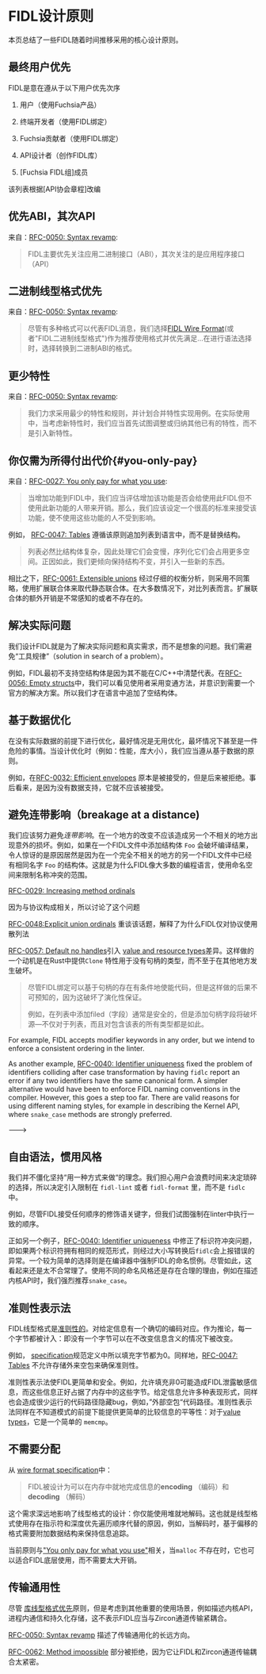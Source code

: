 <!---

# FIDL design principles

--->

# FIDL设计原则

<!---

This page summarizes the key design principles that FIDL has adopted over time.

--->

本页总结了一些FIDL随着时间推移采用的核心设计原则。

<!---

## Priority of constituencies

--->

## 最终用户优先

<!---

FIDL aims to respect the following priority of constituencies:

1. Users (using a Fuchsia product)
2. End-developers (using FIDL bindings)
3. Fuchsia contributors (using FIDL bindings)
4. API designers (authoring FIDL libraries)
5. [Fuchsia FIDL Team] members

This list was adapted from that of the [API Council Charter].

--->

FIDL是意在遵从于以下用户优先次序

1. 用户（使用Fuchsia产品）

2. 终端开发者（使用FIDL绑定）

3. Fuchsia贡献者（使用FIDL绑定）

4. API设计者（创作FIDL库）

5. [Fuchsia FIDL组]成员

该列表根据[API协会章程]改编

<!---

## ABI first, API second

--->

## 优先ABI，其次API

<!---

From [RFC-0050: Syntax revamp][rfc-0050-principles]:

> FIDL is primarily concerned with defining Application Binary Interface (ABI)
> concerns, and second with Application Programming Interface (API) concerns.

--->

来自：[RFC-0050: Syntax revamp][rfc-0050-principles]:

> FIDL主要优先关注应用二进制接口（ABI），其次关注的是应用程序接口（API）

<!---

## Binary wire format first {#binary-wire-format-first}

From [RFC-0050: Syntax revamp][rfc-0050-binary-wire-format-first]:

> While many formats can represent FIDL messages, the [FIDL Wire
> Format][wire-format] (or "FIDL Binary Wire Format") is the one which has
> preferential treatment, and is catered to first ... we choose to over rotate
> towards the binary ABI format when making syntax choices.

--->
## 二进制线型格式优先


来自：[RFC-0050: Syntax revamp][rfc-0050-binary-wire-format-first]:

>尽管有多种格式可以代表FIDL消息，我们选择[FIDL Wire Format][wire-format](或者"FIDL二进制线型格式")作为推荐使用格式并优先满足...在进行语法选择时，选择转换到二进制ABI的格式。

<!---

## Fewest features

From [RFC-0050: Syntax revamp][rfc-0050-fewest-features]:

> We strive to have the fewest features and rules, and aim to combine features
> to achieve use cases. In practice, when considering new features, we should
> first try to adapt or generalize other existing features rather than introduce
> new features.

--->

## 更少特性

来自：[RFC-0050: Syntax revamp][rfc-0050-fewest-features]:

> 我们力求采用最少的特性和规则，并计划合并特性实现用例。在实际使用中，当考虑新特性时，我们应当首先试图调整或归纳其他已有的特性，而不是引入新特性。

<!---
## You only pay for what you use {#you-only-pay}

From [RFC-0027: You only pay for what you use][rfc-0027]:

> When adding functionality to FIDL, we should evaluate the costs that adding
> that functionality imposes on people who use FIDL but do not use the new
> functionality. We should then have a very high bar for accepting functionality
> that imposes costs on people who do not use the functionality.

For example, [RFC-0047: Tables][rfc-0047-motivation] followed this principle by
adding tables to the language rather than replacing structs:

> Tables are necessarily more complicated than structs, and so processing them
> will be slower and serializing them will use more space. As such, it's
> preferred to keep structs as is and introduce something new.

In contrast, [RFC-0061: Extensible unions][rfc-0061-pros-and-cons] reached the
opposite decision of replacing static unions with extensible unions, but only
after a careful analysis of the tradeoffs. Unlike with tables, the extra cost
imposed by extensible unions is marginal or nonexistent in most cases.
--->

## 你仅需为所得付出代价{#you-only-pay}
来自：[RFC-0027: You only pay for what you use][rfc-0027]:
>当增加功能到FIDL中，我们应当评估增加该功能是否会给使用此FIDL但不使用此新功能的人带来开销。那么，我们应该设定一个很高的标准来接受该功能，使不使用这些功能的人不受到影响。

例如， [RFC-0047: Tables][rfc-0047-motivation] 遵循该原则追加列表到语言中，而不是替换结构。

> 列表必然比结构体复杂，因此处理它们会变慢，序列化它们会占用更多空间。正因如此，我们更倾向保持结构不变，并引入一些新的东西。

相比之下，[RFC-0061: Extensible unions][rfc-0061-pros-and-cons] 经过仔细的权衡分析，则采用不同策略，使用扩展联合体来取代静态联合体。在大多数情况下，对比列表而言。扩展联合体的额外开销是不常感知的或者不存在的。

<!---

## Solve real problems

We design FIDL to solve real problems and address real needs, not imagined ones.
We avoid designing a "solution in search of a problem".

For example, FIDL initially did not support empty structs because it was unclear
how to represent them in C/C++. In [RFC-0056: Empty structs][rfc-0056], we saw
users were employing workarounds and recognized the need for an official
solution. Only then did we add empty structs to the language.

--->

## 解决实际问题

我们设计FIDL就是为了解决实际问题和真实需求，而不是想象的问题。我们需避免“工具规律”（solution in search of a problem）。

例如，FIDL最初不支持空结构体是因为其不能在C/C++中清楚代表。在[RFC-0056: Empty structs][rfc-0056]中，我们可以看见使用者采用变通方法，并意识到需要一个官方的解决方案。所以我们才在语言中追加了空结构体。

<!---

## Optimize based on data

Optimizing without data is useless at best and dangerous at worst. When
designing optimizations (e.g. performance, binary size), we follow the data.

For example, [RFC-0032: Efficient envelopes][rfc-0032] was initially accepted,
but later rejected. In hindsight, it should never have been accepted because
there was no data to back it up.

--->

## 基于数据优化

在没有实际数据的前提下进行优化，最好情况是无用优化，最坏情况下甚至是一件危险的事情。当设计优化时（例如：性能，库大小），我们应当遵从基于数据的原则。

例如，在[RFC-0032: Efficient envelopes][rfc-0032] 原本是被接受的，但是后来被拒绝。事后看来，是因为没有数据支持，它就不应该被接受。

<!---

## No breakage at a distance

We strive to avoid _breakage at a distance_. Changes in one place should not
cause surprising breakage in a faraway place. For example, it would be
surprising if adding a struct named `Foo` to a FIDL file broke compilation
because another FIDL file in a completely different part of the codebase already
had a type named `Foo`. This is why FIDL, like most programming languages, uses
namespaces to limit the scope of name collisions.

[RFC-0029: Increasing method ordinals][rfc-0029-breakage-at-a-distance]
discusses this problem as it relates to protocol composition. [RFC-0048:
Explicit union ordinals][rfc-0048-hashing-only-for-protocols] revisits the
topic, explaining why FIDL only uses hashing for protocols.

[RFC-0057: Default no handles][rfc-0057] introduced a distinction between [value
and resource types][lang-resource]. One motivation for this was providing the
`Clone` trait in Rust for types without handles without breakage at a distance:

> Although FIDL bindings _can_ conditionally enable code based on the presence
> of handles, doing so is undesirable because it breaks evolvability guarantees.
> For example, adding a field to a table is normally safe, but adding a handle
> field would become source-breaking &mdash; not only for that table, but for
> all types transitively containing it.

--->

## 避免连带影响（breakage at a distance)

我们应该努力避免*连带影响*。在一个地方的改变不应该造成另一个不相关的地方出现意外的损坏。例如，如果在一个FIDL文件中添加结构体 `Foo` 会破坏编译结果，令人惊讶的是原因居然是因为在一个完全不相关的地方的另一个FIDL文件中已经有相同名字 `Foo` 的结构体。这就是为什么FIDL像大多数的编程语言，使用命名空间来限制名称冲突的范围。

[RFC-0029: Increasing method ordinals][rfc-0029-breakage-at-a-distance]

因为与协议构成相关，所以讨论了这个问题

[RFC-0048:Explicit union ordinals][rfc-0048-hashing-only-for-protocols] 重谈该话题，解释了为什么FIDL仅对协议使用散列法

[RFC-0057: Default no handles][rfc-0057]引入 [value and resource types][lang-resource]差异。这样做的一个动机是在Rust中提供`Clone` 特性用于没有句柄的类型，而不至于在其他地方发生破坏。

> 尽管FIDL绑定可以基于句柄的存在有条件地使能代码，但是这样做的后果不可预知的，因为这破坏了演化性保证。
>
> 例如，在列表中添加filed（字段）通常是安全的，但是添加句柄字段将破坏源—不仅对于列表，而且对包含该表的所有类型都是如此。

<!---

## Liberal syntax, idiomatic style

We do not rigidly adhere to a "one way to do it" philosophy. When we are
concerned that users will waste time deciding between trivial alternatives, we
introduce restrictions in `fidl-lint` or `fidl-format` rather than in `fidlc`.

<!-- TODO(fxbug.dev/74753): Say "the linter enforces an ordering" when it is true. -->
For example, FIDL accepts modifier keywords in any order, but we intend to
enforce a consistent ordering in the linter.

As another example, [RFC-0040: Identifier uniqueness][rfc-0040] fixed the
problem of identifiers colliding after case transformation by having `fidlc`
report an error if any two identifiers have the same canonical form. A simpler
alternative would have been to enforce FIDL naming conventions in the compiler.
However, this goes a step too far. There are valid reasons for using different
naming styles, for example in describing the Kernel API, where `snake_case`
methods are strongly preferred.

--->

## 自由语法，惯用风格

我们并不僵化坚持“用一种方式来做“的理念。我们担心用户会浪费时间来决定琐碎的选择，所以决定引入限制在 `fidl-lint` 或者 `fidl-format` 里，而不是 `fidlc`中。

<!-- TODO(fxbug.dev/74753): Say "the linter enforces an ordering" when it is true. -->

例如，尽管FIDL接受任何顺序的修饰语关键字，但我们试图强制在linter中执行一致的顺序。

正如另一个例子，[RFC-0040: Identifier uniqueness][rfc-0040] 中修正了标识符冲突问题，即如果两个标识符拥有相同的规范形式，则经过大小写转换后`fidlc`会上报错误的异常。一个较为简单的选择则是在编译器中强制FIDL的命名惯例。尽管如此，这看起来还是太不合常理了。使用不同的命名风格还是存在合理的理由，例如在描述内核API时，我们强烈推荐`snake_case`。

<!---

## Canonical representation

The FIDL wire format [is canonical][wire-format-dual-forms]: there is exactly
one encoding for a given message. As a corollary, every byte is accounted for:
there is no byte that can be changed without altering the message's meaning.

For example, the [specification][wire-format-padding] requires that all padding
bytes are zero. Similarly, [RFC-0047: Tables][rfc-0047-wire-format] disallows
storing extraneous empty envelopes to ensure a canonical representation.

A canonical representation makes FIDL simpler and more secure. For example,
allowing nonzero padding could result in FIDL messages leaking sensitive
information that happened to occupy those bytes in memory. Allowing multiple
representations for a given message also leads to rarely executed code paths
that can hide bugs, e.g. the "extra empty envelopes" code path. A canonical
representation also makes it easy to compare messages for equality without
knowing the schema: for [value types][lang-resource], it is a simple `memcmp`.

--->

## 准则性表示法

FIDL线型格式是[准则性的][wire-format-dual-forms]。对给定信息有一个确切的编码对应。作为推论，每一个字节都被计入：即没有一个字节可以在不改变信息含义的情况下被改变。

例如， [specification][wire-format-padding]规范定义中所以填充字节都为0。同样地，[RFC-0047: Tables][rfc-0047-wire-format] 不允许存储外来空包来确保准则性。

准则性表示法使FIDL更简单和安全。例如，允许填充非0可能造成FIDL泄露敏感信息，而这些信息正好占据了内存中的这些字节。给定信息允许多种表现形式，同样也会造成很少运行的代码路径隐藏bug，例如，”外部空包“代码路径。准则性表示法同样在不知道模式的前提下能提供更简单的比较信息的平等性：对于[value types][lang-resource]，它是一个简单的 `memcmp`。

<!---

## No allocations required

From the [wire format specification][wire-format-dual-forms]:

> FIDL is designed such that **encoding** and **decoding** of messages can occur
> in place in memory.

This requirement significantly influences the design of the wire format: you
must be able to decode in place using only the stack. It is the reason the wire
format uses presence indicators and a depth-first traversal order rather than,
for example, and offset-based format that requires auxiliary data structures to
keep track of information while decoding.

This principle is related to ["You only pay for what you use"](#you-only-pay),
in that it caters to very low-level uses of FIDL where `malloc` may not yet
exist, or is prohibitively expensive.

--->

## 不需要分配

从 [wire format specification][wire-format-dual-forms]中：

> FIDL被设计为可以在内存中就地完成信息的**encoding** （编码）和**decoding** （解码）

这个需求深远地影响了线型格式的设计：你仅能使用堆就地解码。这也就是线型格式使用存在指示符和深度优先遍历顺序代替的原因，例如，当解码时，基于偏移的格式需要附加数据结构来保持信息追踪。

当前原则与["You only pay for what you use"](#you-only-pay)相关，当`malloc` 不存在时，它也可以适合FIDL底层使用，而不需要太大开销。

<!---

## Transport generality

While [the binary wire format comes first](#binary-wire-format-first), this does
not mean FIDL should be tightly coupled to the Zircon channel transport. There
are other important use cases to consider, such as describing the Kernel API,
in-process messaging, and persistence.

[RFC-0050: Syntax revamp][rfc-0050-transport-generalization] describes the
future direction for transport generalization.

[RFC-0062: Method impossible][rfc-0062] was rejected in part because it coupled
FIDL too closely to the Zircon channel transport.

--->

## 传输通用性

尽管 [库线型格式优先](#binary-wire-format-first)原则，但是考虑到其他重要的使用场景，例如描述内核API，进程内通信和持久化存储，这不表示FIDL应当与Zircon通道传输紧耦合。

[RFC-0050: Syntax revamp][rfc-0050-transport-generalization] 描述了传输通用化的长远方向。

[RFC-0062: Method impossible][rfc-0062] 部分被拒绝，因为它让FIDL和Zircon通道传输耦合太紧密。

<!-- link labels -->
[API Council Charter]: /docs/contribute/governance/api_council.md#values
[Fuchsia FIDL Team]: /src/fidl/OWNERS
[lang-resource]: /docs/reference/fidl/language/language.md#value-vs-resource
[wire-format]: /docs/reference/fidl/language/wire-format
[wire-format-dual-forms]: /docs/reference/fidl/language/wire-format#dual-forms
[wire-format-padding]: /docs/reference/fidl/language/wire-format#padding
[rfc-0027]: /docs/contribute/governance/rfcs/0027_you_only_pay_what_you_use.md
[rfc-0029-breakage-at-a-distance]: /docs/contribute/governance/rfcs/0029_increasing_method_ordinals.md#breakage-at-a-distance
[rfc-0029]: /docs/contribute/governance/rfcs/0029_increasing_method_ordinals.md
[rfc-0032]: /docs/contribute/governance/rfcs/0032_efficient_envelopes.md
[rfc-0040]: /docs/contribute/governance/rfcs/0040_identifier_uniqueness.md
[rfc-0047-motivation]: /docs/contribute/governance/rfcs/0047_tables.md#motivation
[rfc-0047-wire-format]: /docs/contribute/governance/rfcs/0047_tables.md#wire-format
[rfc-0048-hashing-only-for-protocols]: /docs/contribute/governance/rfcs/0048_explicit_union_ordinals.md#hashing-only-for-protocols
[rfc-0050-binary-wire-format-first]: /docs/contribute/governance/rfcs/0050_syntax_revamp.md#binary-wire-format-first
[rfc-0050-fewest-features]: /docs/contribute/governance/rfcs/0050_syntax_revamp.md#fewest-features
[rfc-0050-principles]: /docs/contribute/governance/rfcs/0050_syntax_revamp.md#principles
[rfc-0050-transport-generalization]: /docs/contribute/governance/rfcs/0050_syntax_revamp.md#transport-generalization
[rfc-0056]: /docs/contribute/governance/rfcs/0056_empty_structs.md
[rfc-0057]: /docs/contribute/governance/rfcs/0057_default_no_handles.md
[rfc-0061-pros-and-cons]: /docs/contribute/governance/rfcs/0061_extensible_unions.md#pros-and-cons
[rfc-0062]: /docs/contribute/governance/rfcs/0062_method_impossible.md
